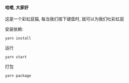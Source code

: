 #### 哈喽, 大家好

这是一个彩虹屁猫, 每当我们按下键盘时, 就可以为我们吐彩虹屁

安装依赖:
```shell
yarn install
```
运行
```shell
yarn start
```
打包
```shell
yarn package
```
